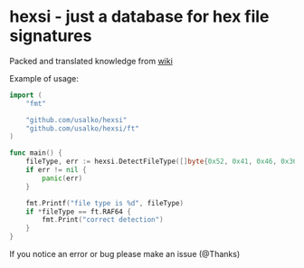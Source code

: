 # hexsi - just a database for hex file signatures

Packed and translated knowledge from [wiki](https://en.wikipedia.org/wiki/List_of_file_signatures)

Example of usage:

```go
import (
    "fmt"

    "github.com/usalko/hexsi"
    "github.com/usalko/hexsi/ft"
)

func main() {
    fileType, err := hexsi.DetectFileType([]byte{0x52, 0x41, 0x46, 0x36, 0x34})
    if err != nil {
        panic(err)
    }

    fmt.Printf("file type is %d", fileType)
    if *fileType == ft.RAF64 {
        fmt.Print("correct detection")
    }
}
```

If you notice an error or bug please make an issue (@Thanks)